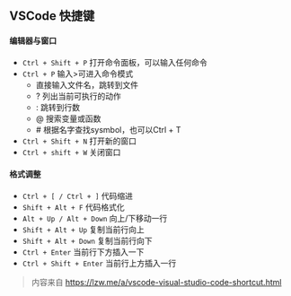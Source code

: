 ## VSCode 快捷键

#### 编辑器与窗口
* `Ctrl + Shift + P` 打开命令面板，可以输入任何命令
* `Ctrl + P` 输入>可进入命令模式
    * 直接输入文件名，跳转到文件
    * ? 列出当前可执行的动作
    * : 跳转到行数
    * @ 搜索变量或函数
    * \# 根据名字查找sysmbol，也可以Ctrl + T
* `Ctrl + Shift + N` 打开新的窗口
* `Ctrl + shift + W` 关闭窗口

#### 格式调整
* `Ctrl + [ / Ctrl + ]` 代码缩进
* `Shift + Alt + F` 代码格式化
* `Alt + Up / Alt + Down` 向上/下移动一行
* `Shift + Alt + Up`  复制当前行向上
* `Shift + Alt + Down` 复制当前行向下
* `Ctrl + Enter` 当前行下方插入一下
* `Ctrl + Shift + Enter` 当前行上方插入一行

> 内容来自 https://lzw.me/a/vscode-visual-studio-code-shortcut.html